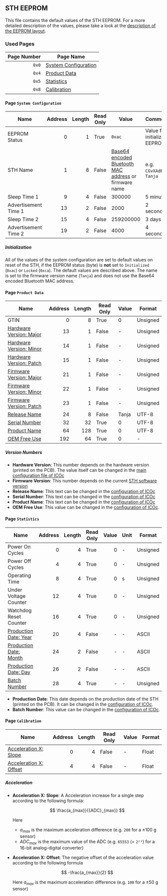 ## STH EEPROM

This file contains the default values of the STH EEPROM. For a more detailed description of the values, please take a look at the [description of the EEPROM layout](EEPROM.md).

### Used Pages

| Page Number | Page Name                                              |
| ----------: | ------------------------------------------------------ |
|       `0x0` | [System Configuration](#page:sth-system-configuration) |
|       `0x4` | [Product Data](#page:sth-product-data)                 |
|       `0x5` | [Statistics](#page:sth-statistics)                     |
|       `0x8` | [Calibration](#page:sth-calibration)                   |

<a name="page:sth-system-configuration"></a>

#### Page `System Configuration`

| Name                 | Address | Length | Read Only | Value                                                                                                                                | Comment                      | Unit | Format   |
| -------------------- | ------: | -----: | --------- | ------------------------------------------------------------------------------------------------------------------------------------ | ---------------------------- | ---- | -------- |
| EEPROM Status        |       0 |      1 | True      | `0xac`                                                                                                                               | Value for initialized EEPROM | -    |          |
| STH Name             |       1 |      8 | False     | [Base64 encoded Bluetooth MAC address](https://github.com/MyTooliT/ICOc/tree/master/Scripts#mac-address-conversion) or firmware name | e.g. `CGvXAd6B`, `Tanja`     | -    | UTF-8    |
| Sleep Time 1         |       9 |      4 | False     | 300000                                                                                                                               | 5 minutes                    | ms   | Unsigned |
| Advertisement Time 1 |      13 |      2 | False     | 2000                                                                                                                                 | 2 seconds                    | ms   | Unsigned |
| Sleep Time 2         |      15 |      4 | False     | 259200000                                                                                                                            | 3 days                       | ms   | Unsigned |
| Advertisement Time 2 |      19 |      2 | False     | 4000                                                                                                                                 | 4 seconds                    | ms   | Unsigned |

##### Initialization

All of the values of the system configuration are set to default values on reset of the STH, if the EEPROM status (byte) is **not** set to `Initialized` (`0xac`) or `Locked` (`0xca`). The default values are described above. The name is set to the firmware version name (`Tanja`) and does not use the Base64 encoded Bluetooth MAC address.

<a name="page:sth-product-data"></a>

#### Page `Product Data`

| Name                                                   | Address | Length | Read Only | Value | Format   |
| ------------------------------------------------------ | ------: | -----: | --------- | ----- | -------- |
| GTIN                                                   |       0 |      8 | True      | 0     | Unsigned |
| [Hardware Version: Major](#value:sth-hardware-version) |      13 |      1 | False     | -     | Unsigned |
| [Hardware Version: Minor](#value:sth-hardware-version) |      14 |      1 | False     | -     | Unsigned |
| [Hardware Version: Patch](#value:sth-hardware-version) |      15 |      1 | False     | -     | Unsigned |
| [Firmware Version: Major](#value:sth-firmware-version) |      21 |      1 | False     | -     | Unsigned |
| [Firmware Version: Minor](#value:sth-firmware-version) |      22 |      1 | False     | -     | Unsigned |
| [Firmware Version: Patch](#value:sth-firmware-version) |      23 |      1 | False     | -     | Unsigned |
| [Release Name](#value:sth-release-name)                |      24 |      8 | False     | Tanja | UTF-8    |
| [Serial Number](#value:sth-serial-number)              |      32 |     32 | True      | 0     | UTF-8    |
| [Product Name](#value:sth-product-name)                |      64 |    128 | True      | 0     | UTF-8    |
| [OEM Free Use](#value:sth-oem-free-use)                |     192 |     64 | True      | 0     | -        |

##### Version Numbers

- <a name="value:sth-hardware-version"></a> **Hardware Version**: This number depends on the hardware version (printed on the PCB). The value itself can be changed in the [main configuration file of ICOc][config]
- <a name="value:sth-firmware-version"></a> **Firmware Version**: This number depends on the current [STH software version](https://github.com/MyTooliT/STH/releases)
- <a name="value:sth-release-name"></a> **Release Name**: This text can be changed in the [configuration of ICOc][config]
- <a name="value:sth-serial-number"></a> **Serial Number**: This text can be changed in the [configuration of ICOc][config]
- <a name="value:sth-product-name"></a> **Product Name**: This text can be changed in the [configuration of ICOc][config]
- <a name="value:sth-oem-free-use"></a> **OEM Free Use**: This value can be changed in the [configuration of ICOc][config].

[config]: https://github.com/MyTooliT/ICOc/blob/master/Configuration/config.yaml

<a name="page:sth-statistics"></a>

#### Page `Statistics`

| Name                                                 | Address | Length | Read Only | Value | Unit | Format   |
| ---------------------------------------------------- | ------: | -----: | --------- | ----: | ---- | -------- |
| Power On Cycles                                      |       0 |      4 | True      |     0 | -    | Unsigned |
| Power Off Cycles                                     |       4 |      4 | True      |     0 | -    | Unsigned |
| Operating Time                                       |       8 |      4 | True      |     0 | s    | Unsigned |
| Under Voltage Counter                                |      12 |      4 | True      |     0 | -    | Unsigned |
| Watchdog Reset Counter                               |      16 |      4 | True      |     0 | -    | Unsigned |
| [Production Date: Year](#value:sth-production-date)  |      20 |      4 | False     |     - | -    | ASCII    |
| [Production Date: Month](#value:sth-production-date) |      24 |      2 | False     |     - | -    | ASCII    |
| [Production Date: Day](#value:sth-production-date)   |      26 |      2 | False     |     - | -    | ASCII    |
| [Batch Number](#value:sth-batch-number)              |      28 |      4 | True      |     - | -    | Unsigned |

- <a name="value:sth-production-date">**Production Date**:</a> This date depends on the production date of the STH (printed on the PCB). It can be changed in the [configuration of ICOc][config].
- <a name="value:sth-batch-number">**Batch Number**:</a> This value can be changed in the [configuration of ICOc][config].

<a name="page:sth-calibration"></a>

#### Page `Calibration`

| Name                                                   | Address | Length | Read Only | Value | Format |
| ------------------------------------------------------ | ------: | -----: | --------- | ----- | ------ |
| [Acceleration X: Slope](#value:acceleration-x-slope)   |       0 |      4 | False     | -     | Float  |
| [Acceleration X: Offset](#value:acceleration-x-offset) |       4 |      4 | False     | -     | Float  |

##### Acceleration

- <a name="value:acceleration-x-slope"></a> **Acceleration X: Slope**: A Acceleration increase for a single step according to the following formula:

  $$
  \frac{a_{max}}{{ADC}_{max}}
  $$

  Here

  - $a_{max}$ is the maximum acceleration difference (e.g. `200` for a ±100 g sensor)
  - ${{ADC}_{max}}$ is the maximum value of the ADC (e.g. `65553` (= `2¹⁶`) for a 16-bit analog-digital converter)

- <a name="value:acceleration-x-offset"></a> **Acceleration X: Offset**: The negative offset of the acceleration value according to the following formula

  $$
  -\frac{a_{max}}{2}
  $$

  Here $a_{max}$ is the maximum acceleration difference (e.g. `100` for a ±50 g sensor)
